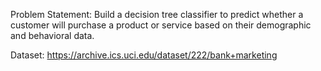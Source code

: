 Problem Statement: 
Build a decision tree classifier to predict whether a customer will purchase a product or service based on their demographic and behavioral data.

Dataset: https://archive.ics.uci.edu/dataset/222/bank+marketing
